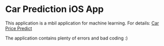 # Car Prediction iOS App


This application is a mbil application for machine learning. For details: [Car Price Predict](https://github.com/SefaAkdeniz/Turkey-Used-Car-Data-Analysis-and-Machine-Learning-Price-Predict)



The application contains plenty of errors and bad coding :)

